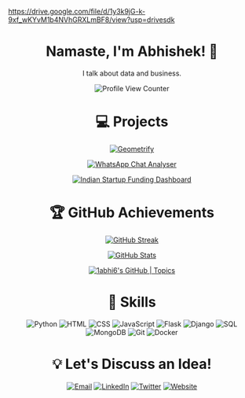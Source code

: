 https://drive.google.com/file/d/1y3k9jG-k-9xf_wKYvM1b4NVhGRXLmBF8/view?usp=drivesdk

<div align="center">

<!-- Introduction -->
# Namaste, I'm Abhishek! 👋

I talk about data and business.

<!-- View Counter -->
<img src="https://komarev.com/ghpvc/?username=1abhi6&style=flat-square&color=blue" alt="Profile View Counter"/>

<!-- Projects -->
# 💻 Projects

[![Geometrify](https://github-readme-stats.vercel.app/api/pin/?username=1abhi6&repo=Geometrify&show_owner=true&)](https://github.com/1abhi6/Geometrify)

[![WhatsApp Chat Analyser](https://github-readme-stats.vercel.app/api/pin/?username=1abhi6&repo=analyse-whatsapp-chat&show_owner=true&)](https://github.com/1abhi6/analyse-whatsapp-chat)

[![Indian Startup Funding Dashboard](https://github-readme-stats.vercel.app/api/pin/?username=1abhi6&repo=Streamlit-Indian-Startup-Funding&show_owner=true&)](https://github.com/1abhi6/IPL_API)

<!-- Profile Info -->
# 🏆 GitHub Achievements

<!-- GitHub activity graph -->
[![GitHub Streak](https://github-readme-streak-stats.herokuapp.com/?user=1abhi6&theme=default)](https://git.io/streak-stats)

<!-- GitHub Stats -->
[![GitHub Stats](https://github-readme-stats.vercel.app/api?username=1abhi6&show_icons=true&count_private=true&theme=default)](https://github.com/anuraghazra/github-readme-stats)

[![1abhi6's GitHub | Topics](https://stats.quine.sh/1abhi6/topics-over-time?theme=light)](https://quine.sh?utm_source=widgets&utm_campaign=1abhi6)

<!-- Skills -->
# 🚀 Skills

![Python](https://img.shields.io/badge/-Python-3776AB?style=flat-square&logo=python&logoColor=white)
![HTML](https://img.shields.io/badge/-HTML-E34F26?style=flat-square&logo=html5&logoColor=white)
![CSS](https://img.shields.io/badge/-CSS-1572B6?style=flat-square&logo=css3&logoColor=white)
![JavaScript](https://img.shields.io/badge/-JavaScript-F7DF1E?style=flat-square&logo=javascript&logoColor=black)
![Flask](https://img.shields.io/badge/-Flask-000000?style=flat-square&logo=flask&logoColor=white)
![Django](https://img.shields.io/badge/-Django-092E20?style=flat-square&logo=django&logoColor=white)
![SQL](https://img.shields.io/badge/-SQL-4169E1?style=flat-square&logo=postgresql&logoColor=white)
![MongoDB](https://img.shields.io/badge/-MongoDB-47A248?style=flat-square&logo=mongodb&logoColor=white)
![Git](https://img.shields.io/badge/-Git-F05032?style=flat-square&logo=git&logoColor=white)
![Docker](https://img.shields.io/badge/-Docker-2496ED?style=flat-square&logo=docker&logoColor=white)

<!-- Contact Me -->
# 💡 Let's Discuss an Idea!

[![Email](https://img.shields.io/badge/Email-D14836?style=for-the-badge&logo=gmail&logoColor=white)](mailto:abhi@getifyme.com)
[![LinkedIn](https://img.shields.io/badge/LinkedIn-0077B5?style=for-the-badge&logo=linkedin&logoColor=white)](https://linkedin.com/in/codeabhi)
[![Twitter](https://img.shields.io/badge/Twitter-1DA1F2?style=for-the-badge&logo=twitter&logoColor=white)](https://twitter.com/Fast_Abhi)
[![Website](https://img.shields.io/badge/Website-000000?style=for-the-badge&logo=google-chrome&logoColor=white)](https://abhi.getifyme.com/)

</div>
